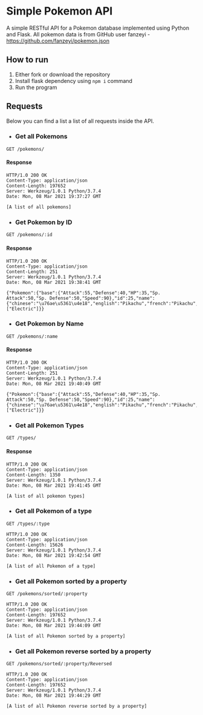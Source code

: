 # Simple Pokemon API
A simple RESTful API for a Pokemon database implemented using Python and Flask. All pokemon data is from GitHub user fanzeyi - https://github.com/fanzeyi/pokemon.json

## How to run
1. Either fork or download the repository
2. Install flask dependency using `npm i` command
3. Run the program

## Requests
Below you can find a list a list of all requests inside the API.

* ### Get all Pokemons
`GET /pokemons/`
#### Response

    HTTP/1.0 200 OK
    Content-Type: application/json
    Content-Length: 197652
    Server: Werkzeug/1.0.1 Python/3.7.4
    Date: Mon, 08 Mar 2021 19:37:27 GMT
    
    [A list of all pokemons]
    
* ### Get Pokemon by ID
`GET /pokemons/:id`
#### Response

    HTTP/1.0 200 OK
    Content-Type: application/json
    Content-Length: 251
    Server: Werkzeug/1.0.1 Python/3.7.4
    Date: Mon, 08 Mar 2021 19:38:41 GMT
    
    {"Pokemon":{"base":{"Attack":55,"Defense":40,"HP":35,"Sp. Attack":50,"Sp. Defense":50,"Speed":90},"id":25,"name":{"chinese":"\u76ae\u5361\u4e18","english":"Pikachu","french":"Pikachu","japanese":"\u30d4\u30ab\u30c1\u30e5\u30a6"},"type":["Electric"]}}
    
* ### Get Pokemon by Name
`GET /pokemons/:name`
#### Response

    HTTP/1.0 200 OK
    Content-Type: application/json
    Content-Length: 251
    Server: Werkzeug/1.0.1 Python/3.7.4
    Date: Mon, 08 Mar 2021 19:40:49 GMT
    
    {"Pokemon":{"base":{"Attack":55,"Defense":40,"HP":35,"Sp. Attack":50,"Sp. Defense":50,"Speed":90},"id":25,"name":{"chinese":"\u76ae\u5361\u4e18","english":"Pikachu","french":"Pikachu","japanese":"\u30d4\u30ab\u30c1\u30e5\u30a6"},"type":["Electric"]}}
    
* ### Get all Pokemon Types
`GET /types/`
#### Response 

    HTTP/1.0 200 OK
    Content-Type: application/json
    Content-Length: 1350
    Server: Werkzeug/1.0.1 Python/3.7.4
    Date: Mon, 08 Mar 2021 19:41:45 GMT
    
    [A list of all pokemon types]
    
* ### Get all Pokemon of a type
`GET /types/:type`

    HTTP/1.0 200 OK
    Content-Type: application/json
    Content-Length: 15626
    Server: Werkzeug/1.0.1 Python/3.7.4
    Date: Mon, 08 Mar 2021 19:42:54 GMT
    
    [A list of all Pokemon of a type]

* ### Get all Pokemon sorted by a property
`GET /pokemons/sorted/:property`

    HTTP/1.0 200 OK
    Content-Type: application/json
    Content-Length: 197652
    Server: Werkzeug/1.0.1 Python/3.7.4
    Date: Mon, 08 Mar 2021 19:44:09 GMT
    
    [A list of all Pokemon sorted by a property]

* ### Get all Pokemon reverse sorted by a property
`GET /pokemons/sorted/:property/Reversed`

    HTTP/1.0 200 OK
    Content-Type: application/json
    Content-Length: 197652
    Server: Werkzeug/1.0.1 Python/3.7.4
    Date: Mon, 08 Mar 2021 19:44:29 GMT
    
    [A list of all Pokemon reverse sorted by a property]
